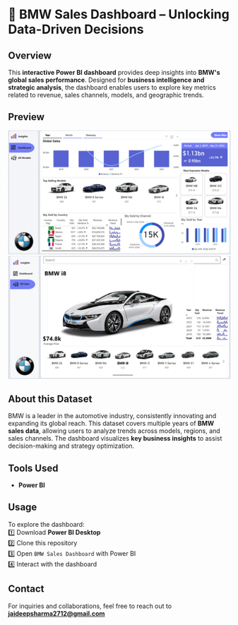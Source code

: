 # 🚀 BMW Sales Dashboard – Unlocking Data-Driven Decisions  

## Overview  
This **interactive Power BI dashboard** provides deep insights into **BMW's global sales performance**. Designed for **business intelligence and strategic analysis**, the dashboard enables users to explore key metrics related to revenue, sales channels, models, and geographic trends.  

## Preview  
![BMW Sales Dashboard](https://github.com/Jaideep-2712/BMW-Sales-Dashboard/blob/main/BMW%20Sales%20Dashboard%201.png)
![BMW Sales Dashboard](https://github.com/Jaideep-2712/BMW-Sales-Dashboard/blob/main/BMW%20Sales%20Dashboard%202.png)


## About this Dataset  
BMW is a leader in the automotive industry, consistently innovating and expanding its global reach. This dataset covers multiple years of **BMW sales data**, allowing users to analyze trends across models, regions, and sales channels. The dashboard visualizes **key business insights** to assist decision-making and strategy optimization.  

## Tools Used  
- **Power BI**  

## Usage  
To explore the dashboard:  
1️⃣ Download **Power BI Desktop**  
2️⃣ Clone this repository  
3️⃣ Open `BMW Sales Dashboard` with Power BI  
4️⃣ Interact with the dashboard  

## Contact  
For inquiries and collaborations, feel free to reach out to **jaideepsharma2712@gmail.com**  

